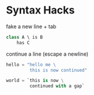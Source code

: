 
# Syntax Hacks

fake a new line + tab

```Cpp
class A \ is B
    has C
```

continue a line (escape a newline)

```Python
hello = "hello me \
         this is now continued"

world = `this is now \
         continued with a gap`
```
